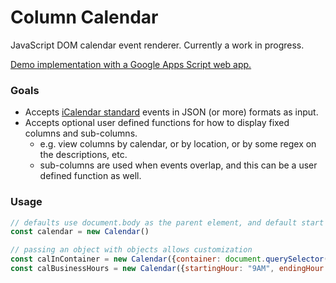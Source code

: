 # Column Calendar

JavaScript DOM calendar event renderer. Currently a work in progress.

[Demo implementation with a Google Apps Script web app.](https://github.com/dwmorrin/gas-columncalendar)

### Goals
* Accepts [iCalendar standard](https://icalendar.org/) events in JSON (or more) formats as input.
* Accepts optional user defined functions for how to display fixed columns and sub-columns.
  * e.g. view columns by calendar, or by location, or by some regex on the descriptions, etc.
  * sub-columns are used when events overlap, and this can be a user defined function as well.

### Usage
```js
// defaults use document.body as the parent element, and default start and end times.
const calendar = new Calendar()

// passing an object with objects allows customization
const calInContainer = new Calendar({container: document.querySelector("#cal_container")})
const calBusinessHours = new Calendar({startingHour: "9AM", endingHour: "5PM"})
```
